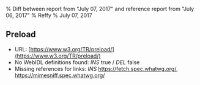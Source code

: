 % Diff between report from "July 07, 2017" and reference report from "July 06, 2017"
% Reffy
% July 07, 2017

## Preload

- URL: [https://www.w3.org/TR/preload/](https://www.w3.org/TR/preload/)
- No WebIDL definitions found: *INS* true / *DEL* false
- Missing references for links: *INS* https://fetch.spec.whatwg.org/, https://mimesniff.spec.whatwg.org/


